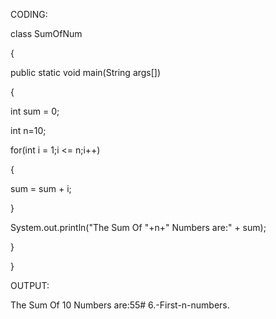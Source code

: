 CODING:

class SumOfNum

{

public static void main(String args[])

{

int sum = 0;

int n=10;

for(int i = 1;i <= n;i++)

{

sum = sum + i;

}

System.out.println("The Sum Of "+n+" Numbers are:" + sum);

}

}

OUTPUT:

The Sum Of 10 Numbers are:55# 6.-First-n-numbers.
